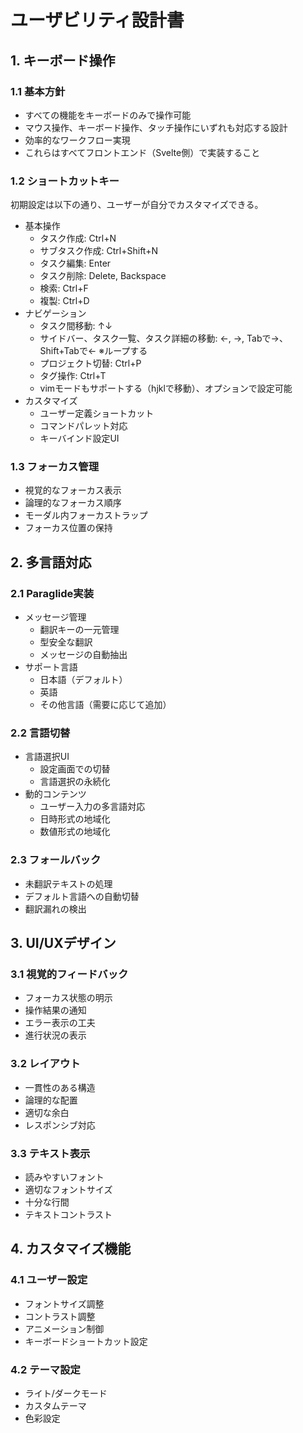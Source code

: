 # ユーザビリティ設計書

## 1. キーボード操作

### 1.1 基本方針

- すべての機能をキーボードのみで操作可能
- マウス操作、キーボード操作、タッチ操作にいずれも対応する設計
- 効率的なワークフロー実現
- これらはすべてフロントエンド（Svelte側）で実装すること

### 1.2 ショートカットキー

初期設定は以下の通り、ユーザーが自分でカスタマイズできる。

- 基本操作
  - タスク作成: Ctrl+N
  - サブタスク作成: Ctrl+Shift+N
  - タスク編集: Enter
  - タスク削除: Delete, Backspace
  - 検索: Ctrl+F
  - 複製: Ctrl+D
- ナビゲーション
  - タスク間移動: ↑↓
  - サイドバー、タスク一覧、タスク詳細の移動: ←, →, Tabで→、Shift+Tabで← ※ループする
  - プロジェクト切替: Ctrl+P
  - タグ操作: Ctrl+T
  - vimモードもサポートする（hjklで移動）、オプションで設定可能
- カスタマイズ
  - ユーザー定義ショートカット
  - コマンドパレット対応
  - キーバインド設定UI

### 1.3 フォーカス管理

- 視覚的なフォーカス表示
- 論理的なフォーカス順序
- モーダル内フォーカストラップ
- フォーカス位置の保持

## 2. 多言語対応

### 2.1 Paraglide実装

- メッセージ管理
  - 翻訳キーの一元管理
  - 型安全な翻訳
  - メッセージの自動抽出
- サポート言語
  - 日本語（デフォルト）
  - 英語
  - その他言語（需要に応じて追加）

### 2.2 言語切替

- 言語選択UI
  - 設定画面での切替
  - 言語選択の永続化
- 動的コンテンツ
  - ユーザー入力の多言語対応
  - 日時形式の地域化
  - 数値形式の地域化

### 2.3 フォールバック

- 未翻訳テキストの処理
- デフォルト言語への自動切替
- 翻訳漏れの検出

## 3. UI/UXデザイン

### 3.1 視覚的フィードバック

- フォーカス状態の明示
- 操作結果の通知
- エラー表示の工夫
- 進行状況の表示

### 3.2 レイアウト

- 一貫性のある構造
- 論理的な配置
- 適切な余白
- レスポンシブ対応

### 3.3 テキスト表示

- 読みやすいフォント
- 適切なフォントサイズ
- 十分な行間
- テキストコントラスト

## 4. カスタマイズ機能

### 4.1 ユーザー設定

- フォントサイズ調整
- コントラスト調整
- アニメーション制御
- キーボードショートカット設定

### 4.2 テーマ設定

- ライト/ダークモード
- カスタムテーマ
- 色彩設定
